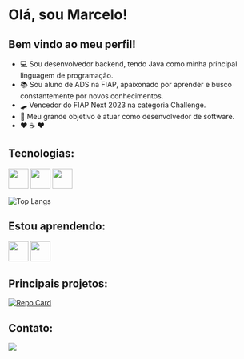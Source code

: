 # Olá, sou Marcelo!
## Bem vindo ao meu perfil!

- :computer: Sou desenvolvedor backend, tendo Java como minha principal linguagem de programação. 
- :books: Sou aluno de ADS na FIAP, apaixonado por aprender e busco constantemente por novos conhecimentos.
-  🛹 Vencedor do FIAP Next 2023 na categoria Challenge.
- :dart: Meu grande objetivo é atuar como desenvolvedor de software.
- :hearts: :coffee: :hearts:

## Tecnologias:

<img src="https://cdn.jsdelivr.net/gh/devicons/devicon/icons/java/java-original.svg" width="40" heigth="40"/> <img src="https://cdn.jsdelivr.net/gh/devicons/devicon/icons/python/python-original.svg" width="40" heigth="40"/> 
<img src="https://cdn.jsdelivr.net/gh/devicons/devicon@latest/icons/azuresqldatabase/azuresqldatabase-original.svg" width="40" height="40"/>

![Top Langs](https://github-readme-stats-git-masterrstaa-rickstaa.vercel.app/api/top-langs/?username=marcelohlp&layout=compact&bg_color=000&border_color=30A3DC&title_color=E94D5F&text_color=FFF)

## Estou aprendendo:

<img src="https://cdn.jsdelivr.net/gh/devicons/devicon/icons/spring/spring-original.svg" width="40" heigth="40"/> <img src="https://cdn.jsdelivr.net/gh/devicons/devicon/icons/git/git-original.svg" width="40" heigth="40"/>

## Principais projetos: 

[![Repo Card](https://github-readme-stats.vercel.app/api/pin/?username=marcelohlp&repo=sevencows&bg_color=000&border_color=30A3DC&show_icons=true&icon_color=30A3DC&title_color=E94D5F&text_color=FFF)](https://github.com/SEUUSERNAME/SEUREPOSITORIO)
          
## Contato:

<div>
  <a href="https://www.linkedin.com/in/marcelo-hpaschoal/"><img loading="lazy" src="https://img.shields.io/badge/-LinkedIn-%230077B5?style=for-the-badge&logo=linkedin&logoColor=white" target="_blank"></a>
</div>
